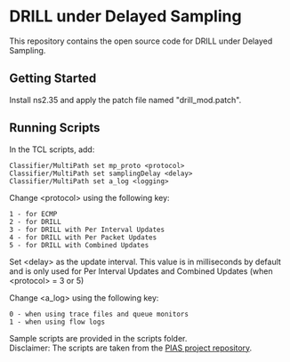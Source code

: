 # DRILL under Delayed Sampling

This repository contains the open source code for DRILL under Delayed Sampling.

## Getting Started

Install ns2.35 and apply the patch file named "drill_mod.patch".

## Running Scripts

In the TCL scripts, add:
```
Classifier/MultiPath set mp_proto <protocol>
Classifier/MultiPath set samplingDelay <delay>
Classifier/MultiPath set a_log <logging>
```

Change \<protocol> using the following key:
```
1 - for ECMP
2 - for DRILL
3 - for DRILL with Per Interval Updates
4 - for DRILL with Per Packet Updates
5 - for DRILL with Combined Updates
```

Set \<delay> as the update interval. This value is in milliseconds by default and is only used for Per Interval Updates and Combined Updates (when \<protocol> = 3 or 5)

Change \<a_log> using the following key:
```
0 - when using trace files and queue monitors
1 - when using flow logs
```

Sample scripts are provided in the scripts folder.<br />
Disclaimer: The scripts are taken from the [PIAS project repository](https://github.com/HKUST-SING/PIAS-NS2).
